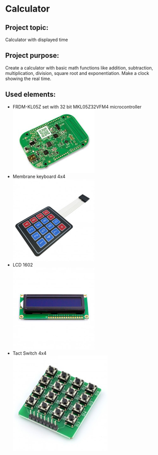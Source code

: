 # Calculator

## Project topic:
Calculator with displayed time

## Project purpose:
Create a calculator with basic math functions like addition, subtraction, multiplication, division, square root and exponentiation. Make a clock showing the real time.

## Used elements:
- FRDM-KL05Z set with 32 bit MKL05Z32VFM4 microcontroller\
![MKL05Z32VFM4](https://github.com/OlaKr/Calculator/blob/main/images/FRDM-KL05Z.jpg)
- Membrane keyboard 4x4\
![keyboard4x4](https://github.com/OlaKr/Calculator/blob/main/images/keyboard.jpg)
- LCD 1602\
![LCD](https://github.com/OlaKr/Calculator/blob/main/images/LCD1602.jpg)
- Tact Switch 4x4\
![16buttons](https://github.com/OlaKr/Calculator/blob/main/images/buttons.jpg)


